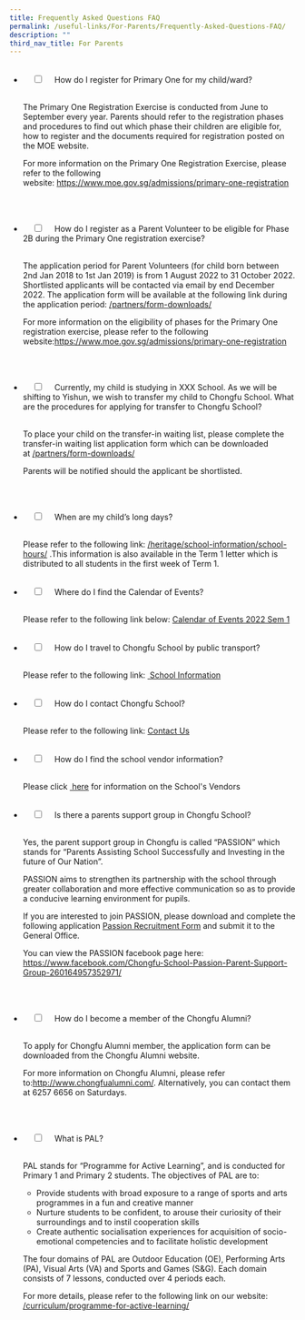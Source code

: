 ```yaml
---
title: Frequently Asked Questions FAQ
permalink: /useful-links/For-Parents/Frequently-Asked-Questions-FAQ/
description: ""
third_nav_title: For Parents
---
```



<ul class="jekyllcodex_accordion">  
  <li>  
    <input type="checkbox" id="accordion1">  
    <label for="accordion1">How do I register for Primary One for my child/ward?</label>  
    <div>  
      <p>The Primary One Registration Exercise is conducted from June to September every year. Parents should refer to the registration phases and procedures to find out which phase their children are eligible for, how to register and the documents required for registration posted on the MOE website.

For more information on the Primary One Registration Exercise, please refer to the following website: <a href="https://www.moe.gov.sg/admissions/primary-one-registration">https://www.moe.gov.sg/admissions/primary-one-registration</a></p>  
    </div>  
</li>
<li>  
    <input type="checkbox" id="accordion2">  
    <label for="accordion2">How do I register as a Parent Volunteer to be eligible for Phase 2B during the Primary One registration exercise?</label>  
    <div>  
      <p>The application period for Parent Volunteers (for child born between 2nd Jan 2018 to 1st Jan 2019) is from 1 August 2022 to 31 October 2022. Shortlisted applicants will be contacted via email by end December 2022. The application form will be available at the following link during the application period: 
<a href="https://moe-chongfu-staging.netlify.app/partners/form-downloads">/partners/form-downloads/</a>
				
For more information on the eligibility of phases for the Primary One registration exercise, please refer to the following website:<a href="https://www.moe.gov.sg/admissions/primary-one-registration">https://www.moe.gov.sg/admissions/primary-one-registration</a></p>  
    </div>  
</li>
<li>  
    <input type="checkbox" id="accordion3">  
    <label for="accordion3">Currently, my child is studying in XXX School. As we will be shifting to Yishun, we wish to transfer my child to Chongfu School. What are the procedures for applying for transfer to Chongfu School?</label>  
    <div>  
      <p>To place your child on the transfer-in waiting list, please complete the transfer-in waiting list application form which can be downloaded at <a href="https://moe-chongfu-staging.netlify.app/partners/form-downloads">/partners/form-downloads/</a>

Parents will be notified should the applicant be shortlisted.</p>  
    </div>  
</li>
<li>  
    <input type="checkbox" id="accordion4">  
    <label for="accordion4">When are my child’s long days?</label>  
    <div>  
      <p>Please refer to the following link: <a href="https://moe-chongfu-staging.netlify.app/heritage/school-information/school-hours">/heritage/school-information/school-hours/</a> .This information is also available in the Term 1 letter which is distributed to all students in the first week of Term 1.</p>  
    </div>  
</li>
<li>  
    <input type="checkbox" id="accordion5">  
    <label for="accordion5">Where do I find the Calendar of Events?</label>  
    <div>  
      <p>Please refer to the following link below:
<a href="/files/Calendar-of-Events-2022-Sem-1.pdf">Calendar of Events 2022 Sem 1</a></p>  
    </div>  
</li>
<li>  
    <input type="checkbox" id="accordion6">  
    <label for="accordion6">How do I travel to Chongfu School by public transport?</label>  
    <div>  
      <p>Please refer to the following link: <a href ="https://moe-chongfu-staging.netlify.app/heritage/school-information"> School Information</a></p>  
    </div>  
</li>
<li>  
    <input type="checkbox" id="accordion7">  
    <label for="accordion7">How do I contact Chongfu School?</label>  
    <div>  
      <p>Please refer to the following link: <a href="https://moe-chongfu-staging.netlify.app/contact-us/">Contact Us</a></p>  
    </div>  
</li>
<li>  
    <input type="checkbox" id="accordion8">  
    <label for="accordion8">How do I find the school vendor information?</label>  
    <div>  
      <p>Please click <a href ="https://moe-chongfu-staging.netlify.app/heritage/school-information"> here</a> for information on the School's Vendors</p>  
    </div>  
</li>
<li>  
    <input type="checkbox" id="accordion9">  
    <label for="accordion9">Is there a parents support group in Chongfu School?</label>  
    <div>  
      <p>Yes, the parent support group in Chongfu is called “PASSION” which stands for “Parents Assisting School Successfully and Investing in the future of Our Nation”.

PASSION aims to strengthen its partnership with the school through greater collaboration and more effective communication so as to provide a conducive learning environment for pupils.

If you are interested to join PASSION, please download and complete the following application <a href="/files/Passion-Recruitment-Form-2013_letter-head.pdf">Passion Recruitment Form</a> and submit it to the General Office.

You can view the PASSION facebook page here: <a href="https://www.facebook.com/Chongfu-School-Passion-Parent-Support-Group-260164957352971/">https://www.facebook.com/Chongfu-School-Passion-Parent-Support-Group-260164957352971/</a></p>  
    </div>  
</li>
<li>  
    <input type="checkbox" id="accordion10">  
    <label for="accordion10">How do I become a member of the Chongfu Alumni?</label>  
    <div>  
      <p>To apply for Chongfu Alumni member, the application form can be downloaded from the Chongfu Alumni website.

For more information on Chongfu Alumni, please refer to:<a href="http://www.chongfualumni.com/">http://www.chongfualumni.com/</a>. Alternatively, you can contact them at 6257 6656 on Saturdays.</p>  
    </div>  
</li>
<li>  
    <input type="checkbox" id="accordion11">  
    <label for="accordion11">What is PAL?</label>  
    <div>  
      <p><p>PAL stands for “Programme for Active Learning”, and is conducted for Primary 1 and Primary 2 students. The objectives of PAL are to:</p>
<ul>
<li>Provide students with broad exposure to a range of sports and arts programmes in a fun and creative manner</li>
<li>Nurture students to be confident, to arouse their curiosity of their surroundings and to instil cooperation skills</li>
<li>Create authentic socialisation experiences for acquisition of socio-emotional competencies and to facilitate holistic development</li>
</ul>
<p>The four domains of PAL are Outdoor Education (OE), Performing Arts (PA), Visual Arts (VA) and Sports and Games (S&amp;G). Each domain consists of 7 lessons, conducted over 4 periods each.</p>
For more details, please refer to the following link on our website: <a href="https://moe-chongfu-staging.netlify.app/curriculum/applied-learning-programme/programme-for-active-learning/">/curriculum/programme-for-active-learning/</a>
</p>  
    </div>  
</li>
</ul>